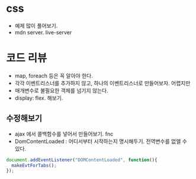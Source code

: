 # css
- 예제 많이 풀어보기.
- mdn server. live-server

# 코드 리뷰
- map, foreach 등은 꼭 알아야 한다.
- 각각 이벤트리스너를 추가하지 않고, 하나의 이벤트리스너로 만들어보자. 어렵지만
- 매개변수로 불필요한 객체를 넘기지 않는다.
- display: flex. 해보기.

## 수정해보기
- ajax 에서 콜백함수를 넣어서 만들어보기. fnc
- DomContentLoaded : 어디서부터 시작하는지 명시해두기. 전역변수를 없앨 수 있다.

```javascript
document.addEventListener("DOMContentLoaded", function(){
  makeEvtForTabs();
});
```
